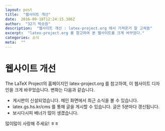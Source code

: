```yaml
---
layout: post 
title:  "웹사이트 개선" 
date:  2016-09-18T12:24:15.386Z 
author:  "32기 박승원" 
description:  "웹사이트 개선 : latex-project.org 에서 가져온거 잘 고쳐씀" 
excerpt:  "latex-project.org 를 참고하여 본 웹사이트를 크게 바꾸었다." 
categories: 소식 
meta:  "" 
---
```


# 웹사이트 개선

The LaTeX Project의 홈페이지인 latex-project.org 를 참고하여, 이 웹사이트 디자인을 크게 바꾸었습니다. 변화는 다음과 같습니다.

+ 게시판이 신설되었습니다. 메인 화면에서 최근 소식을 볼 수 있습니다.
+ latex.gs.hs.kr/cms 를 통해 글을 게시할 수 있습니다. 글은 5분마다 갱신됩니다.
+ 보시다시피 배너가 많이 생겼습니다.

많이많이 사랑해 주세요! ㅎㅎ
